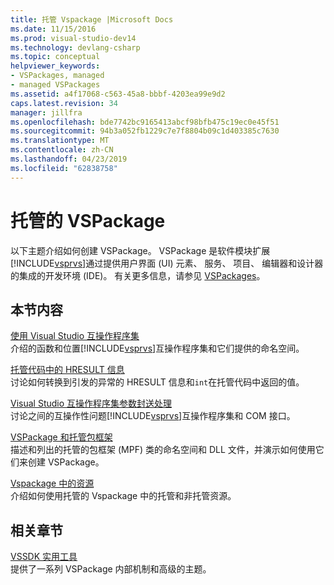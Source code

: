 ```yaml
---
title: 托管 Vspackage |Microsoft Docs
ms.date: 11/15/2016
ms.prod: visual-studio-dev14
ms.technology: devlang-csharp
ms.topic: conceptual
helpviewer_keywords:
- VSPackages, managed
- managed VSPackages
ms.assetid: a4f17068-c563-45a8-bbbf-4203ea99e9d2
caps.latest.revision: 34
manager: jillfra
ms.openlocfilehash: bde7742bc9165413abcf98bfb475c19ec0e45f51
ms.sourcegitcommit: 94b3a052fb1229c7e7f8804b09c1d403385c7630
ms.translationtype: MT
ms.contentlocale: zh-CN
ms.lasthandoff: 04/23/2019
ms.locfileid: "62838758"
---
```

# <a name="managed-vspackages"></a>托管的 VSPackage
以下主题介绍如何创建 VSPackage。 VSPackage 是软件模块扩展[!INCLUDE[vsprvs](../includes/vsprvs-md.md)]通过提供用户界面 (UI) 元素、 服务、 项目、 编辑器和设计器的集成的开发环境 (IDE)。 有关更多信息，请参见 [VSPackages](../extensibility/internals/vspackages.md)。  
  
## <a name="in-this-section"></a>本节内容  
 [使用 Visual Studio 互操作程序集](../extensibility/internals/using-visual-studio-interop-assemblies.md)  
 介绍的函数和位置[!INCLUDE[vsprvs](../includes/vsprvs-md.md)]互操作程序集和它们提供的命名空间。  
  
 [托管代码中的 HRESULT 信息](../misc/hresult-information-in-managed-code.md)  
 讨论如何转换到引发的异常的 HRESULT 信息和`int`在托管代码中返回的值。  
  
 [Visual Studio 互操作程序集参数封送处理](../misc/visual-studio-interop-assembly-parameter-marshaling.md)  
 讨论之间的互操作性问题[!INCLUDE[vsprvs](../includes/vsprvs-md.md)]互操作程序集和 COM 接口。  
  
 [VSPackage 和托管包框架](../misc/vspackages-and-the-managed-package-framework.md)  
 描述和列出的托管的包框架 (MPF) 类的命名空间和 DLL 文件，并演示如何使用它们来创建 VSPackage。  
  
 [Vspackage 中的资源](../extensibility/internals/resources-in-vspackages.md)  
 介绍如何使用托管的 Vspackage 中的托管和非托管资源。  
  
## <a name="related-sections"></a>相关章节  
 [VSSDK 实用工具](../extensibility/internals/vssdk-utilities.md)  
 提供了一系列 VSPackage 内部机制和高级的主题。